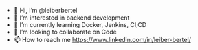 - 👋 Hi, I’m @leiberbertel
- 👀 I’m interested in backend development
- 🌱 I’m currently learning Docker, Jenkins, CI,CD
- 💞️ I’m looking to collaborate on Code
- 📫 How to reach me https://www.linkedin.com/in/leiber-bertel/

<!---
leiberbertel/leiberbertel is a ✨ special ✨ repository because its `README.md` (this file) appears on your GitHub profile.
You can click the Preview link to take a look at your changes.
--->
